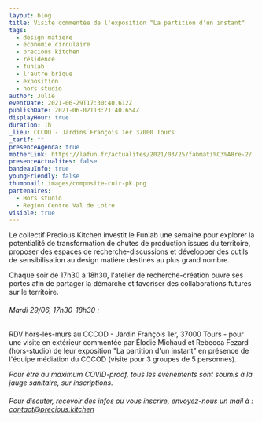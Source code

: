 ```yaml
---
layout: blog
title: Visite commentée de l'exposition "La partition d'un instant"
tags:
  - design matiere
  - économie circulaire
  - precious kitchen
  - résidence
  - funlab
  - l'autre brique
  - exposition
  - hors studio
author: Julie
eventDate: 2021-06-29T17:30:40.612Z
publishDate: 2021-06-02T13:21:40.654Z
displayHour: true
duration: 1h
_lieu: CCCOD - Jardins François 1er 37000 Tours
_tarif: ""
presenceAgenda: true
motherLink: https://lafun.fr/actualites/2021/03/25/fabmati%C3%A8re-2/
presenceActualites: false
bandeauInfo: true
youngFriendly: false
thumbnail: images/composite-cuir-pk.png
partenaires:
  - Hors studio
  - Region Centre Val de Loire
visible: true
---
```

Le collectif Precious Kitchen investit le Funlab une semaine pour explorer la potentialité de transformation de chutes de production issues du territoire, proposer des espaces de recherche-discussions et développer des outils de sensibilisation au design matière destinés au plus grand nombre.

Chaque soir de 17h30 à 18h30, l'atelier de recherche-création ouvre ses portes afin de partager la démarche et favoriser des collaborations futures sur le territoire.


###### Mardi 29/06, 17h30-18h30 :

RDV hors-les-murs au CCCOD - Jardin François 1er, 37000 Tours - pour une visite en extérieur commentée par Élodie Michaud et Rebecca Fezard (hors-studio) de leur exposition "La partition d'un instant" en présence de l'équipe médiation du CCCOD (visite pour 3 groupes de 5 personnes).

*Pour être au maximum COVID-proof, tous les évènements sont soumis à la jauge sanitaire, sur inscriptions.*

###### Pour discuter, recevoir des infos ou vous inscrire, envoyez-nous un mail à : contact@precious.kitchen